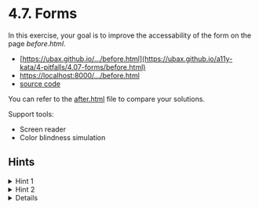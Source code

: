# 4.7. Forms

In this exercise, your goal is to improve the accessability of the form on the page _before.html_.

- [https://ubax.github.io/.../before.html](https://ubax.github.io/a11y-kata/4-pitfalls/4.07-forms/before.html)
- [https://localhost:8000/.../before.html](http://localhost:8000/4-pitfalls/4.07-forms/before.html)
- [source code](./before.html)

You can refer to the [after.html](after.html) file to compare your solutions.

Support tools:

- Screen reader
- Color blindness simulation

## Hints

<details>
<summary>Hint 1</summary>

Try to locate the form controls using the screen reader.

- Mac: <kbd>VO + Cmd + J</kbd>
- Windows: <kbd>F</kbd>
- Android: <kbd>Swipe up + down</kbd> to choose form fields navigation. Then <kbd>Swipe down/up</kbd>.
- Android: <kbd>Twisting</kbd> to choose form fields navigation. Then <kbd>Swipe down/up</kbd>.

</details>

<details>
<summary>Hint 2</summary>

Try to select checkboxes and radios using the screen reader.

</details>

<details>
<details>
<summary>Hint 3</summary>

Turn on color blindness simulation in the browser. Then try to locate form controls with errors.

</details>
<details>
<summary>Hint 4</summary>

Focus form control with error using screen reader. Is the control announced differently then the control without error?

</details>

<details>
<summary>Hint 5</summary>

Try to distinguish required form fields using screen reader.

</details>

## Problems & solutions

<details>
<summary>Problem 1</summary>

There is no connection between form fields and labels. Thus screen reader cannot read the label for the form field and announces it as "edit text".

</details>
<details>
<summary>Solution for problem 1</summary>

You need to connect the form field with the label. You can do it in three ways:

- Use `for` attribute in the label and `id` attribute in the form field.
  ```html
  <label for="name">Name</label> <input type="text" id="name" name="name" />
  ```
- Wrap the form field with the label.
  ```html
  <label>
    Name
    <input type="text" name="name" />
  </label>
  ```
- Use `aria-labelledby` attribute in the form field.
  ```html
  <label id="name-label">Name</label>
  <input type="text" aria-labelledby="name-label" name="name" />
  ```

</details>

<details>
<summary>Problem 2</summary>

The lack of connection between the form fields and the labels is even more problematic for checkboxes and radio buttons. There should be a connection between controls inside the group and the group label. Also the individual controls should be connected with the labels.

</details>
<details>
<summary>Solution for problem 2</summary>

1. Radio buttons and checkboxes should be connected with the labels - all of the solutions from the previous problem can be used, but the best experience is when the form field is wrapped with the label.
   ```html
   <label>
     <input type="checkbox" name="monday" />
     Monday
   </label>
   ```
2. The group of checkboxes should be connected via list and group
   ```html
   <label id="office-days-label">When do you come to the office?</label>
   <div role="group" class="checkbox-group">
     <ul aria-labelledby="office-days-label" class="checkbox-group">
       <li>
         <label>
           <input type="checkbox" name="monday" />
           Monday
         </label>
       </li>
       ...
     </ul>
   </div>
   ```
3. The group of radios should be connected to the group label, by using `aria-labelledby` attribute
   ```html
   <label id="gender-list-label">Gender</label>
   <div
     aria-labelledby="gender-list-label"
     role="radiogroup"
     class="radio-group"
   >
     <label>
       <input type="radio" name="gender" value="male" />
       Male
     </label>
     ...
   </div>
   ```

</details>

<details>
<summary>Problem 3</summary>

The `Password` input only displays error message when it is focused. Otherwise the only indication of the problem is a red border around the input. When user has a color blindness, they may not see the red border.

</details>
<details>
<summary>Solution for problem 3</summary>

You can:

- Always display the error message.
- Signal the error using other visual cues, like an icon

In the `before.html` file, you need to remove `fancy-error` class from the password's error `span`

```diff
- <span class="error fancy-error">This field is required</span>
+ <span class="error">This field is required</span>
```

</details>

<details>
<summary>Problem 4</summary>

When there is an error in the input, the screen reader does not announce it as invalid.

</details>
<details>
<summary>Solution for problem 4</summary>

Add `aria-invalid="true"` attribute to the input field(s) with an error. For example:

```js
if (!email.value) {
  ...
  email.ariaInvalid = true;
} else {
  ...
  email.ariaInvalid = false;
}
```

</details>

<details>
<summary>Problem 5</summary>

Required fields are only marked with visual cues (`*`). This may be a problem for screen reader users.

</details>
<details>
<summary>Solution for problem 5</summary>

There are at least two solutions to this problem:

- Use `aria-required` attribute on the form field. This will only add the required attribute without the browser validation.
  ```html
  <input type="password" id="password" aria-required="true" />
  ```
  - In this case it may be also useful to wrap `*` with `aria-hidden="true"` attribute to hide it from the screen reader.
    ```html
    <label for="password"> Password<span aria-hidden="true">*</span> </label>
    ```
- Use `required` attribute on the form field. This will also add browser validation, but it will display a default error message.
  ```html
  <input type="password" id="password" required="true" />
  ```

</details>

## Resources

https://www.smashingmagazine.com/2023/02/guide-accessible-form-validation/

https://www.w3.org/WAI/ARIA/apg/patterns/checkbox/examples/checkbox/

https://www.w3.org/WAI/ARIA/apg/patterns/radio/

TODO: Resources
